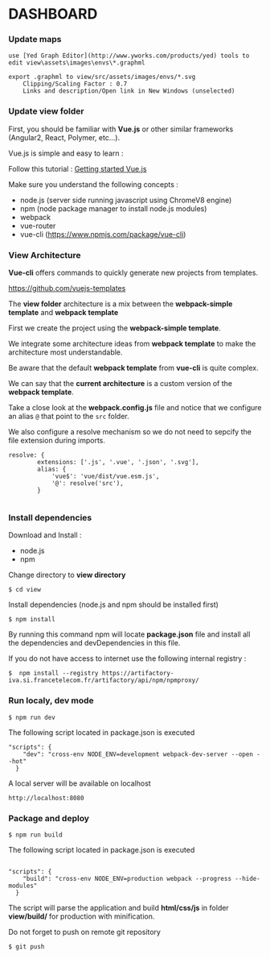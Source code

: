 # DASHBOARD

### **Update maps**
```
use [Yed Graph Editor](http://www.yworks.com/products/yed) tools to edit view\assets\images\envs\*.graphml

export .graphml to view/src/assets/images/envs/*.svg
	Clipping/Scaling Factor : 0.7
	Links and description/Open link in New Windows (unselected)

```

### **Update view folder**

First, you should be familiar with **Vue.js** or other similar frameworks (Angular2, React, Polymer, etc...).

Vue.js is simple and easy to learn :

Follow this tutorial : [Getting started Vue.js](https://vuejs.org/v2/guide/)

Make sure you understand the following concepts :

* node.js  (server side running javascript using ChromeV8 engine)
* npm (node package manager to install node.js modules)
* webpack
* vue-router
* vue-cli (https://www.npmjs.com/package/vue-cli)

### View Architecture

**Vue-cli** offers commands to quickly generate new projects from templates.

https://github.com/vuejs-templates

The **view folder** architecture is a mix between the **webpack-simple template** and **webpack template**

First we create the project using the **webpack-simple template**.

We integrate some architecture ideas from **webpack template** to make the architecture most understandable.

Be aware that the default **webpack template** from **vue-cli** is quite complex.

We can say that the **current architecture** is a custom version of the **webpack template**.

Take a close look at the **webpack.config.js** file and notice that we configure an alias  ``` @ ``` that point to the ``` src ``` folder.

We also configure a resolve mechanism so we do not need to sepcify the file extension during imports.

```
resolve: {
		extensions: ['.js', '.vue', '.json', '.svg'],
		alias: {
			'vue$': 'vue/dist/vue.esm.js',
			'@': resolve('src'),
		}
    
```

### **Install dependencies**

Download  and Install :

 * node.js 
 * npm

Change directory to **view directory** 

```$ cd view ```

Install dependencies (node.js and npm should be installed first)

```$ npm install ```

By running this command npm will locate **package.json** file and install all the dependencies and devDependencies in this file.

If you do not have access to internet use the following internal registry : 

```$  npm install --registry https://artifactory-iva.si.francetelecom.fr/artifactory/api/npm/npmproxy/   ```

### **Run localy, dev mode**

```$ npm run dev ```

The following script located in package.json is executed

```   
"scripts": {
    "dev": "cross-env NODE_ENV=development webpack-dev-server --open --hot"
  }

```

A local server will be available on localhost

```
http://localhost:8080

```

### **Package and deploy**

```$ npm run build ```

The following script located in package.json is executed

```

"scripts": {
    "build": "cross-env NODE_ENV=production webpack --progress --hide-modules"
  }

```
The script will parse the application and build **html/css/js** in folder **view/build/** for production with minification.

Do not forget to push on remote git repository

```$ git push ```








